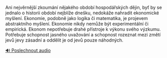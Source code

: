 
Ani nejvěrnější zkoumání nějakého období hospodářských dějin, byť by se jednalo o historii období nejblíže dnešku, nedokáže nahradit ekonomické myšlení. Ekonomie, podobně jako logika či matematika, je projevem abstraktního myšlení. Ekonomie nikdy nemůže být experimentální či empirická. Ekonom nepotřebuje drahé přístroje k výkonu svého výzkumu. Potřebuje schopnost jasného uvažování a schopnost rozeznat mezi změtí jevů jevy zásadní a oddělit je od jevů pouze náhodných.

[🔊 Poslechnout audio](/data/7-paragraphs/audio/chapter_169/para_003-Ani-nejvrnj-zkoumn-njakho-obdob-hospods.mp3)
